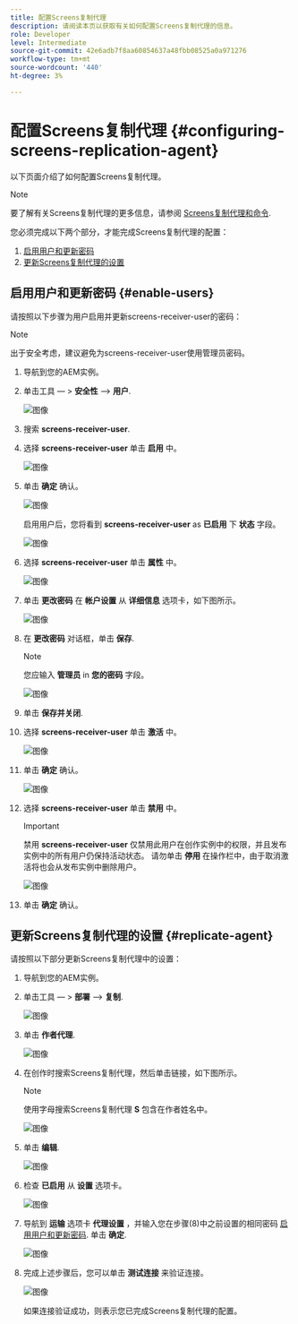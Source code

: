 ```yaml
---
title: 配置Screens复制代理
description: 请阅读本页以获取有关如何配置Screens复制代理的信息。
role: Developer
level: Intermediate
source-git-commit: 42e6adb7f8aa60854637a48fbb08525a0a971276
workflow-type: tm+mt
source-wordcount: '440'
ht-degree: 3%

---
```



# 配置Screens复制代理 {#configuring-screens-replication-agent}

以下页面介绍了如何配置Screens复制代理。

>[!NOTE]
>要了解有关Screens复制代理的更多信息，请参阅 [Screens复制代理和命令](https://experienceleague.adobe.com/docs/experience-manager-screens/user-guide/administering/author-publish/author-publish-architecture-overview.html?lang=en#screens-replication-agents-and-commands).

您必须完成以下两个部分，才能完成Screens复制代理的配置：

1. [启用用户和更新密码](#enable-users)
1. [更新Screens复制代理的设置](#replicate-agent)

## 启用用户和更新密码 {#enable-users}

请按照以下步骤为用户启用并更新screens-receiver-user的密码：

>[!NOTE]
>出于安全考虑，建议避免为screens-receiver-user使用管理员密码。

1. 导航到您的AEM实例。

1. 单击工具 — > **安全性** —> **用户**.

   ![图像](/help/user-guide/assets/screens-replication/screens-replication1.png)

1. 搜索 **screens-receiver-user**.

1. 选择 **screens-receiver-user** 单击 **启用** 中。

   ![图像](/help/user-guide/assets/screens-replication/screens-replication2.png)

1. 单击 **确定** 确认。

   ![图像](/help/user-guide/assets/screens-replication/screens-replication3.png)

   启用用户后，您将看到 **screens-receiver-user** as **已启用** 下 **状态** 字段。

   ![图像](/help/user-guide/assets/screens-replication/screens-replication4.png)

1. 选择 **screens-receiver-user** 单击 **属性** 中。

   ![图像](/help/user-guide/assets/screens-replication/screens-replication5.png)

1. 单击 **更改密码** 在 **帐户设置** 从 **详细信息** 选项卡，如下图所示。

   ![图像](/help/user-guide/assets/screens-replication/screens-replication6.png)

1. 在 **更改密码** 对话框，单击 **保存**.

   >[!NOTE]
   >您应输入 **管理员** in **您的密码** 字段。

   ![图像](/help/user-guide/assets/screens-replication/screens-replication7.png)

1. 单击 **保存并关闭**.

1. 选择 **screens-receiver-user** 单击 **激活** 中。

   ![图像](/help/user-guide/assets/screens-replication/screens-replication8.png)

1. 单击 **确定** 确认。

   ![图像](/help/user-guide/assets/screens-replication/screens-replication9.png)

1. 选择 **screens-receiver-user** 单击 **禁用** 中。

   >[!IMPORTANT]
   > 禁用 **screens-receiver-user** 仅禁用此用户在创作实例中的权限，并且发布实例中的所有用户仍保持活动状态。 请勿单击 **停用** 在操作栏中，由于取消激活将也会从发布实例中删除用户。

   ![图像](/help/user-guide/assets/screens-replication/screens-replication10.png)

1. 单击 **确定** 确认。

## 更新Screens复制代理的设置 {#replicate-agent}

请按照以下部分更新Screens复制代理中的设置：

1. 导航到您的AEM实例。

1. 单击工具 — > **部署** —> **复制**.

   ![图像](/help/user-guide/assets/screens-replication/screens-replication1a.png)

1. 单击 **作者代理**.

   ![图像](/help/user-guide/assets/screens-replication/screens-replication1b.png)

1. 在创作时搜索Screens复制代理，然后单击链接，如下图所示。

   >[!NOTE]
   >使用字母搜索Screens复制代理 **S** 包含在作者姓名中。

   ![图像](/help/user-guide/assets/screens-replication/screens-replication1c.png)

1. 单击 **编辑**.

   ![图像](/help/user-guide/assets/screens-replication/screens-replication1d.png)

1. 检查 **已启用** 从 **设置** 选项卡。

   ![图像](/help/user-guide/assets/screens-replication/screens-replication1e.png)

1. 导航到 **运输** 选项卡 **代理设置** ，并输入您在步骤(8)中之前设置的相同密码 [启用用户和更新密码](#enable-users). 单击 **确定**.

   ![图像](/help/user-guide/assets/screens-replication/screens-replication1f.png)

1. 完成上述步骤后，您可以单击 **测试连接** 来验证连接。

   ![图像](/help/user-guide/assets/screens-replication/screens-replication1g.png)

   如果连接验证成功，则表示您已完成Screens复制代理的配置。